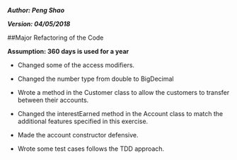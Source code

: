 ***Author: Peng Shao***

***Version: 04/05/2018***

##Major Refactoring of the Code

**Assumption: 360 days is used for a year**

- Changed some of the access modifiers.

- Changed the number type from double to BigDecimal

- Wrote a method in the Customer class to allow the customers to transfer between their accounts. 

- Changed the interestEarned method in the Account class to match the additional features specified in this exercise. 

- Made the account constructor defensive.

- Wrote some test cases follows the TDD approach. 

  ​

